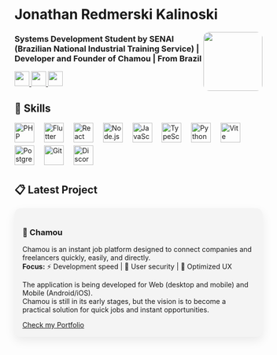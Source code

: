 <h1 align="left">Jonathan Redmerski Kalinoski</h1>

<img align="right" height="120" src="https://i.postimg.cc/4NvgwBPj/Lopes-Dev-1.png" style="border-radius: 12px;" />

<h3 align="left">
Systems Development Student by SENAI (Brazilian National Industrial Training Service) |<br>
Developer and Founder of Chamou | From Brazil
</h3>

<div align="left" style="margin-bottom: 20px;">
  <a href="https://www.linkedin.com/in/jonathan-redmerski-kalinoski-7830aa2b0/" target="_blank">
    <img src="https://img.shields.io/badge/LinkedIn-0077B5?style=for-the-badge&logo=linkedin&logoColor=white" height="30" />
  </a>
  <a href="https://www.instagram.com/_jo_kali/" target="_blank">
    <img src="https://img.shields.io/badge/Instagram-E4405F?style=for-the-badge&logo=instagram&logoColor=white" height="30" />
  </a>
  <a href="https://jonathanrk.netlify.app/" target="_blank">
    <img src="https://img.shields.io/badge/Portfolio-0F9D58?style=for-the-badge&logo=googlesites&logoColor=white" height="30" />
  </a>
</div>

<h2 align="left">🦾 Skills</h2>

<div align="left">
  <img src="https://skillicons.dev/icons?i=php" height="40" alt="PHP" title="PHP" class="skill-icon"/>
  <img width="12"/>
  <img src="https://skillicons.dev/icons?i=flutter" height="40" alt="Flutter" title="Flutter" class="skill-icon"/>
  <img width="12"/>
  <img src="https://skillicons.dev/icons?i=react" height="40" alt="React" title="React" class="skill-icon"/>
  <img width="12"/>
  <img src="https://skillicons.dev/icons?i=nodejs" height="40" alt="Node.js" title="Node.js" class="skill-icon"/>
  <img width="12"/>
  <img src="https://skillicons.dev/icons?i=js" height="40" alt="JavaScript" title="JavaScript" class="skill-icon"/>
  <img width="12"/>
  <img src="https://skillicons.dev/icons?i=ts" height="40" alt="TypeScript" title="TypeScript" class="skill-icon"/>
  <img width="12"/>
  <img src="https://skillicons.dev/icons?i=python" height="40" alt="Python" title="Python" class="skill-icon"/>
  <img width="12"/>
  <img src="https://skillicons.dev/icons?i=vite" height="40" alt="Vite" title="Vite" class="skill-icon"/>
  <img width="12"/>
  <img src="https://skillicons.dev/icons?i=postgres" height="40" alt="PostgreSQL" title="PostgreSQL" class="skill-icon"/>
  <img width="12"/>
  <img src="https://skillicons.dev/icons?i=git" height="40" alt="Git" title="Git" class="skill-icon"/>
  <img width="12"/>
  <img src="https://skillicons.dev/icons?i=discord" height="40" alt="Discord" title="Discord" class="skill-icon"/>
</div>

<h2 align="left">📋 Latest Project</h2>

<div align="left" style="background: #f4f4f4; padding: 16px; border-radius: 12px; box-shadow: 0 8px 20px rgba(0,0,0,0.08); max-width: 700px;">
  <h3>🚀 Chamou</h3>
  <p>
    Chamou is an instant job platform designed to connect companies and freelancers quickly, easily, and directly.<br>
    <b>Focus:</b> ⚡ Development speed | 🔐 User security | 🎯 Optimized UX
  </p>
  <p>
    The application is being developed for Web (desktop and mobile) and Mobile (Android/iOS).<br>
    Chamou is still in its early stages, but the vision is to become a practical solution for quick jobs and instant opportunities.
  </p>
  <a href="https://jonathanrk.netlify.app/" target="_blank">Check my Portfolio</a>
</div>

<style>
.skill-icon {
  transition: transform 0.3s ease, filter 0.3s ease;
  margin-bottom: 6px;
}
.skill-icon:hover {
  transform: translateY(-8px) scale(1.2);
  filter: drop-shadow(0 4px 8px rgba(0,0,0,0.3));
  cursor: pointer;
}
</style>
